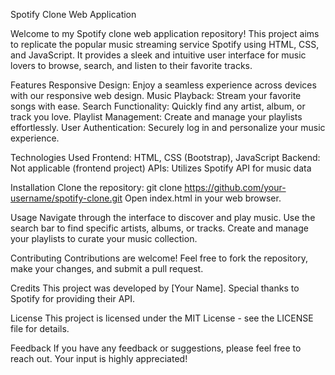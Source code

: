 Spotify Clone Web Application


Welcome to my Spotify clone web application repository! This project aims to replicate the popular music streaming service Spotify using HTML, CSS, and JavaScript. It provides a sleek and intuitive user interface for music lovers to browse, search, and listen to their favorite tracks.

Features
Responsive Design: Enjoy a seamless experience across devices with our responsive web design.
Music Playback: Stream your favorite songs with ease.
Search Functionality: Quickly find any artist, album, or track you love.
Playlist Management: Create and manage your playlists effortlessly.
User Authentication: Securely log in and personalize your music experience.


Technologies Used
Frontend: HTML, CSS (Bootstrap), JavaScript
Backend: Not applicable (frontend project)
APIs: Utilizes Spotify API for music data


Installation
Clone the repository: git clone https://github.com/your-username/spotify-clone.git
Open index.html in your web browser.


Usage
Navigate through the interface to discover and play music.
Use the search bar to find specific artists, albums, or tracks.
Create and manage your playlists to curate your music collection.

Contributing
Contributions are welcome! Feel free to fork the repository, make your changes, and submit a pull request.

Credits
This project was developed by [Your Name]. Special thanks to Spotify for providing their API.

License
This project is licensed under the MIT License - see the LICENSE file for details.

Feedback
If you have any feedback or suggestions, please feel free to reach out. Your input is highly appreciated!

